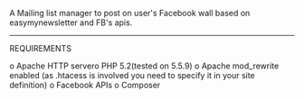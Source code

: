 A Mailing list manager to post on user's Facebook wall based on easymynewsletter and FB's apis.

-------------------------------------

REQUIREMENTS

o Apache HTTP servero PHP 5.2(tested on 5.5.9)
o Apache mod_rewrite enabled  (as .htacess is involved you need to specify it in your site definition)
o Facebook APIs
o Composer
